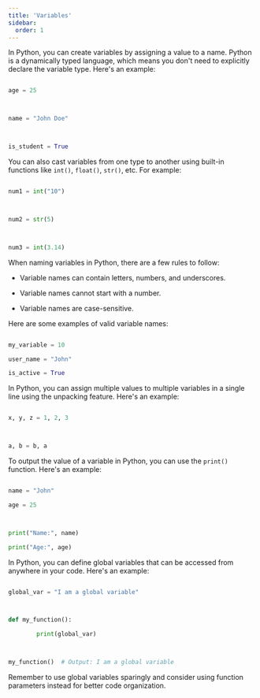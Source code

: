 ```yaml
---
title: 'Variables'
sidebar:
  order: 1
---
```


 



In Python, you can create variables by assigning a value to a name. Python is a dynamically typed language, which means you don't need to explicitly declare the variable type. Here's an example:



```python

age = 25



name = "John Doe"



is_student = True

```



You can also cast variables from one type to another using built-in functions like `int()`, `float()`, `str()`, etc. For example:



```python

num1 = int("10")



num2 = str(5)



num3 = int(3.14)

```





When naming variables in Python, there are a few rules to follow:



- Variable names can contain letters, numbers, and underscores.

- Variable names cannot start with a number.

- Variable names are case-sensitive.



Here are some examples of valid variable names:



```python

my_variable = 10

user_name = "John"

is_active = True

```





In Python, you can assign multiple values to multiple variables in a single line using the unpacking feature. Here's an example:



```python

x, y, z = 1, 2, 3



a, b = b, a

```





To output the value of a variable in Python, you can use the `print()` function. Here's an example:



```python

name = "John"

age = 25



print("Name:", name)

print("Age:", age)

```





In Python, you can define global variables that can be accessed from anywhere in your code. Here's an example:



```python

global_var = "I am a global variable"



def my_function():

        print(global_var)



my_function()  # Output: I am a global variable

```



Remember to use global variables sparingly and consider using function parameters instead for better code organization.


